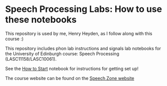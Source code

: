 # Speech Processing Labs: How to use these notebooks

This repository is used by me, Henry Heyden, as I follow along with this course :)

This repository includes phon lab instructions and signals lab notebooks for the University of Edinburgh course: Speech Processing (LASC11158/LASC10061). 


See the [How to Start](sp-m0-how-to-start.ipynb) notebook for instructions for getting set up! 

The course website can be found on the [Speech Zone website](http://speech.zone/courses/speech-processing/)

 
